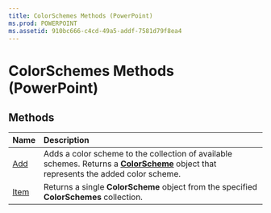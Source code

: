 ```yaml
---
title: ColorSchemes Methods (PowerPoint)
ms.prod: POWERPOINT
ms.assetid: 910bc666-c4cd-49a5-addf-7581d79f8ea4
---
```



# ColorSchemes Methods (PowerPoint)

## Methods



|**Name**|**Description**|
|:-----|:-----|
|[Add](colorschemes-add-method-powerpoint.md)|Adds a color scheme to the collection of available schemes. Returns a  **[ColorScheme](colorscheme-object-powerpoint.md)** object that represents the added color scheme.|
|[Item](colorschemes-item-method-powerpoint.md)|Returns a single  **ColorScheme** object from the specified **ColorSchemes** collection.|

